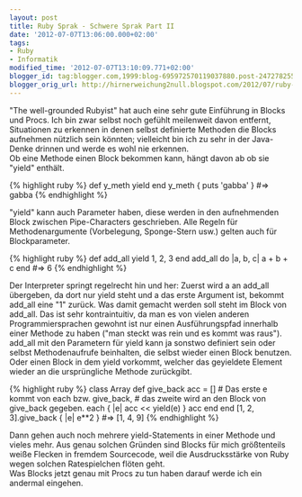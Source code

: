 ```yaml
---
layout: post
title: Ruby Sprak - Schwere Sprak Part II
date: '2012-07-07T13:06:00.000+02:00'
tags:
- Ruby
- Informatik
modified_time: '2012-07-07T13:10:09.771+02:00'
blogger_id: tag:blogger.com,1999:blog-695972570119037880.post-2472782556048166132
blogger_orig_url: http://hirnerweichung2null.blogspot.com/2012/07/ruby-sprak-schwere-sprak-part-ii.html
---
```


 "The well-grounded Rubyist" hat auch eine sehr gute Einführung in Blocks und Procs. Ich bin zwar selbst noch gefühlt meilenweit davon entfernt, Situationen zu erkennen in denen selbst definierte Methoden die Blocks aufnehmen nützlich sein könnten; vielleicht bin ich zu sehr in der Java-Denke drinnen und werde es wohl nie erkennen.  
Ob eine Methode einen Block bekommen kann, hängt davon ab ob sie "yield" enthält.

{% highlight ruby %}
def y_meth
  yield
end
y_meth { puts 'gabba' }
#=> gabba
{% endhighlight %}

"yield" kann auch Parameter haben, diese werden in den aufnehmenden Block zwischen Pipe-Characters geschrieben. Alle Regeln für Methodenargumente (Vorbelegung, Sponge-Stern usw.) gelten auch für Blockparameter.  

{% highlight ruby %}
def add_all
  yield 1, 2, 3
end
add_all do |a, b, c|
  a + b + c
end
#=> 6
{% endhighlight %}

Der Interpreter springt regelrecht hin und her: Zuerst wird a an add_all übergeben, da dort nur yield steht und a das erste Argument ist, bekommt add_all eine "1" zurück. Was damit gemacht werden soll steht im Block von add_all. Das ist sehr kontraintuitiv, da man es von vielen anderen Programmiersprachen gewohnt ist nur einen Ausführungspfad innerhalb einer Methode zu haben ("man steckt was rein und es kommt was raus"). add_all mit den Parametern für yield kann ja sonstwo definiert sein oder selbst Methodenaufrufe beinhalten, die selbst wieder einen Block benutzen. Oder einen Block in dem yield vorkommt, welcher das geyieldete Element wieder an die ursprüngliche Methode zurückgibt.

{% highlight ruby %}
class Array
  def give_back
    acc = []
    # Das erste e kommt von each bzw. give_back,
    # das zweite wird an den Block von give_back gegeben.
    each { |e| acc << yield(e) }
    acc
  end
end
[1, 2, 3].give_back { |e| e**2 }
#=> [1, 4, 9]
{% endhighlight %}

Dann gehen auch noch mehrere yield-Statements in einer Methode und vieles mehr. Aus genau solchen Gründen sind Blocks für mich größtenteils weiße Flecken in fremdem Sourcecode, weil die Ausdrucksstärke von Ruby wegen solchen Ratespielchen flöten geht.  
Was Blocks jetzt genau mit Procs zu tun haben darauf werde ich ein andermal eingehen.